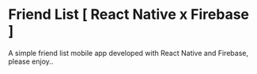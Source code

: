 # Friend List [ React Native x Firebase ]

A simple friend list mobile app developed with React Native and Firebase, please enjoy..
